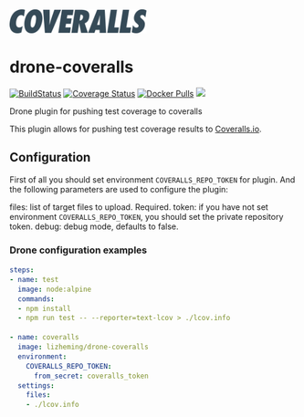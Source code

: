 <img src="coveralls.svg" alt="logo" style="max-width:240px" />

# drone-coveralls


[![BuildStatus](https://cat.eming.li/api/badges/lizheming/drone-coveralls/status.svg)](https://cat.eming.li/lizheming/drone-coveralls)
[![Coverage Status](https://coveralls.io/repos/github/lizheming/drone-coveralls/badge.svg?branch=master)](https://coveralls.io/github/lizheming/drone-coveralls?branch=master)
[![Docker Pulls](https://img.shields.io/docker/pulls/lizheming/drone-coveralls.svg)]()
[![](https://images.microbadger.com/badges/image/lizheming/drone-coveralls.svg)](https://microbadger.com/images/lizheming/drone-coveralls)

Drone plugin for pushing test coverage to coveralls

This plugin allows for pushing test coverage results to [Coveralls.io](https://coveralls.io).

## Configuration
First of all you should set environment `COVERALLS_REPO_TOKEN` for plugin. And the following parameters are used to configure the plugin:

files: list of target files to upload. Required.
token: if you have not set environment `COVERALLS_REPO_TOKEN`, you should set the private repository token.
debug: debug mode, defaults to false.

### Drone configuration examples

```yaml
steps:
- name: test
  image: node:alpine
  commands:
  - npm install
  - npm run test -- --reporter=text-lcov > ./lcov.info

- name: coveralls
  image: lizheming/drone-coveralls
  environment:
    COVERALLS_REPO_TOKEN:
      from_secret: coveralls_token
  settings:
    files:
    - ./lcov.info
```